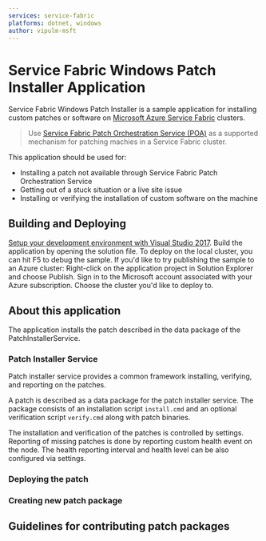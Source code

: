 ```yaml
---
services: service-fabric
platforms: dotnet, windows
author: vipulm-msft
---
```


# Service Fabric Windows Patch Installer Application
Service Fabric Windows Patch Installer is a sample application for installing custom patches or software on [Microsoft Azure Service Fabric](https://azure.microsoft.com/services/service-fabric/) clusters.

> Use [Service Fabric Patch Orchestration Service (POA)](https://docs.microsoft.com/en-us/azure/service-fabric/service-fabric-patch-orchestration-application) as a supported mechanism for patching machies in a Service Fabric cluster.

This application should be used for:
- Installing a patch not available through Service Fabric Patch Orchestration Service
- Getting out of a stuck situation or a live site issue
- Installing or verifying the installation of custom software on the machine

## Building and Deploying

[Setup your development environment with Visual Studio 2017](https://docs.microsoft.com/azure/service-fabric/service-fabric-get-started). Build the application by opening the solution file. To deploy on the local cluster, you can hit F5 to debug the sample. If you'd like to try publishing the sample to an Azure cluster:
Right-click on the application project in Solution Explorer and choose Publish. Sign in to the Microsoft account associated with your Azure subscription. Choose the cluster you'd like to deploy to. 

## About this application
The application installs the patch described in the data package of the PatchInstallerService. 

### Patch Installer Service
Patch installer service provides a common framework installing, verifying, and reporting on the patches. 

A patch is described as a data package for the patch installer service. The package consists of an installation script `install.cmd` and an optional verification script `verify.cmd` along with patch binaries. 

The installation and verification of the patches is controlled by settings. Reporting of missing patches is done by reporting custom health event on the node. The health reporting interval and health level can be also configured via settings.

### Deploying the patch


### Creating new patch package


## Guidelines for contributing patch packages

